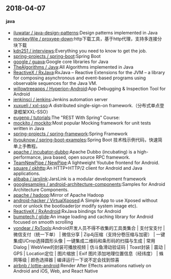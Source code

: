 ## 2018-04-07

#### java
* [iluwatar / java-design-patterns](https://github.com/iluwatar/java-design-patterns):Design patterns implemented in Java
* [monkeyWie / proxyee-down](https://github.com/monkeyWie/proxyee-down):http下载工具，基于http代理，支持多连接分块下载
* [kdn251 / interviews](https://github.com/kdn251/interviews):Everything you need to know to get the job.
* [spring-projects / spring-boot](https://github.com/spring-projects/spring-boot):Spring Boot
* [google / guava](https://github.com/google/guava):Google core libraries for Java
* [TheAlgorithms / Java](https://github.com/TheAlgorithms/Java):All Algorithms implemented in Java
* [ReactiveX / RxJava](https://github.com/ReactiveX/RxJava):RxJava – Reactive Extensions for the JVM – a library for composing asynchronous and event-based programs using observable sequences for the Java VM.
* [willowtreeapps / Hyperion-Android](https://github.com/willowtreeapps/Hyperion-Android):App Debugging & Inspection Tool for Android
* [jenkinsci / jenkins](https://github.com/jenkinsci/jenkins):Jenkins automation server
* [xuxueli / xxl-sso](https://github.com/xuxueli/xxl-sso):A distributed single-sign-on framework.（分布式单点登录框架XXL-SSO）
* [eugenp / tutorials](https://github.com/eugenp/tutorials):The "REST With Spring" Course:
* [mockito / mockito](https://github.com/mockito/mockito):Most popular Mocking framework for unit tests written in Java
* [spring-projects / spring-framework](https://github.com/spring-projects/spring-framework):Spring Framework
* [ityouknow / spring-boot-examples](https://github.com/ityouknow/spring-boot-examples):Spring Boot 技术栈示例代码，快速简单上手教程。
* [apache / incubator-dubbo](https://github.com/apache/incubator-dubbo):Apache Dubbo (incubating) is a high-performance, java based, open source RPC framework.
* [TeamNewPipe / NewPipe](https://github.com/TeamNewPipe/NewPipe):A lightweight Youtube frontend for Android.
* [square / okhttp](https://github.com/square/okhttp):An HTTP+HTTP/2 client for Android and Java applications.
* [alibaba / jarslink](https://github.com/alibaba/jarslink):JarsLink is a modular development framework
* [googlesamples / android-architecture-components](https://github.com/googlesamples/android-architecture-components):Samples for Android Architecture Components.
* [apache / hadoop](https://github.com/apache/hadoop):Mirror of Apache Hadoop
* [android-hacker / VirtualXposed](https://github.com/android-hacker/VirtualXposed):A Simple App to use Xposed without root or unlock the bootloader(or modify system image etc).
* [ReactiveX / RxAndroid](https://github.com/ReactiveX/RxAndroid):RxJava bindings for Android
* [bumptech / glide](https://github.com/bumptech/glide):An image loading and caching library for Android focused on smooth scrolling
* [vondear / RxTools](https://github.com/vondear/RxTools):Android开发人员不得不收集的工具类集合 | 支付宝支付 | 微信支付（统一下单） | 微信分享 | Zip4j压缩（支持分卷压缩与加密） | 一键集成UCrop选择圆形头像 | 一键集成二维码和条形码的扫描与生成 | 常用Dialog | WebView的封装可播放视频 | 仿斗鱼滑动验证码 | Toast封装 | 震动 | GPS | Location定位 | 图片缩放 | Exif 图片添加地理位置信息（经纬度） | 蛛网等级 | 颜色选择器 | 编译运行一下说不定会找到惊喜
* [airbnb / lottie-android](https://github.com/airbnb/lottie-android):Render After Effects animations natively on Android and iOS, Web, and React Native
